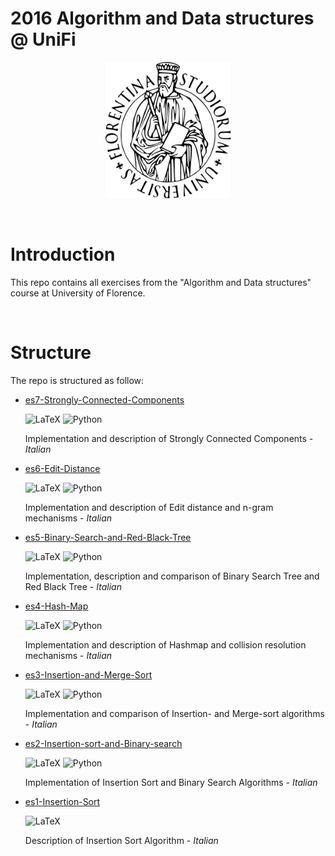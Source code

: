 # 2016 Algorithm and Data structures @ UniFi

<div style="text-align:center">
    <img src="University_of_Florence.png" alt="logo-UniFi" width="200"/>
</div>

&nbsp;

# Introduction
This repo contains all exercises from the "Algorithm and Data structures" course at University of Florence.

&nbsp;

# Structure

The repo is structured as follow:

- [es7-Strongly-Connected-Components](https://github.com/emanuelevivoli/2016-Algorithm-and-Data-structures-UNIFI/tree/main/es7-Strongly-Connected-Components)

    ![LaTeX](https://img.shields.io/badge/latex-%23008080.svg?style=plastic&logo=latex&logoColor=white) 
    ![Python](https://img.shields.io/badge/python-3670A0?style=plastic&logo=python&logoColor=ffdd54)

    Implementation and description of Strongly Connected Components - _Italian_ 
    
- [es6-Edit-Distance](https://github.com/emanuelevivoli/2016-Algorithm-and-Data-structures-UNIFI/tree/main/es6-Edit-Distance) 
    
    ![LaTeX](https://img.shields.io/badge/latex-%23008080.svg?style=plastic&logo=latex&logoColor=white) 
    ![Python](https://img.shields.io/badge/python-3670A0?style=plastic&logo=python&logoColor=ffdd54)

    Implementation and description of Edit distance and n-gram mechanisms - _Italian_

- [es5-Binary-Search-and-Red-Black-Tree](https://github.com/emanuelevivoli/2016-Algorithm-and-Data-structures-UNIFI/tree/main/es5-Binary-Search-and-Red-Black-Tree)
    
    ![LaTeX](https://img.shields.io/badge/latex-%23008080.svg?style=plastic&logo=latex&logoColor=white) 
    ![Python](https://img.shields.io/badge/python-3670A0?style=plastic&logo=python&logoColor=ffdd54)

    Implementation, description and comparison of Binary Search Tree and Red Black Tree - _Italian_

- [es4-Hash-Map](https://github.com/emanuelevivoli/2016-Algorithm-and-Data-structures-UNIFI/tree/main/es4-Hash-Map) 
    
    ![LaTeX](https://img.shields.io/badge/latex-%23008080.svg?style=plastic&logo=latex&logoColor=white) 
    ![Python](https://img.shields.io/badge/python-3670A0?style=plastic&logo=python&logoColor=ffdd54)

    Implementation and description of Hashmap and collision resolution mechanisms - _Italian_

- [es3-Insertion-and-Merge-Sort](https://github.com/emanuelevivoli/2016-Algorithm-and-Data-structures-UNIFI/tree/main/es3-Insertion-and-Merge-Sort) 
    
    ![LaTeX](https://img.shields.io/badge/latex-%23008080.svg?style=plastic&logo=latex&logoColor=white) 
    ![Python](https://img.shields.io/badge/python-3670A0?style=plastic&logo=python&logoColor=ffdd54)
    
    Implementation and comparison of Insertion- and Merge-sort algorithms - _Italian_
    
- [es2-Insertion-sort-and-Binary-search](https://github.com/emanuelevivoli/2016-Algorithm-and-Data-structures-UNIFI/tree/main/es2-Insertion-sort-and-Binary-search)  
    
    ![LaTeX](https://img.shields.io/badge/latex-%23008080.svg?style=plastic&logo=latex&logoColor=white) 
    ![Python](https://img.shields.io/badge/python-3670A0?style=plastic&logo=python&logoColor=ffdd54)
    
    Implementation of Insertion Sort and Binary Search Algorithms - _Italian_

- [es1-Insertion-Sort](https://github.com/emanuelevivoli/2016-Algorithm-and-Data-structures-UNIFI/tree/main/es1-Insertion-Sort) 
    
    ![LaTeX](https://img.shields.io/badge/latex-%23008080.svg?style=plastic&logo=latex&logoColor=white)

    Description of Insertion Sort Algorithm - _Italian_
